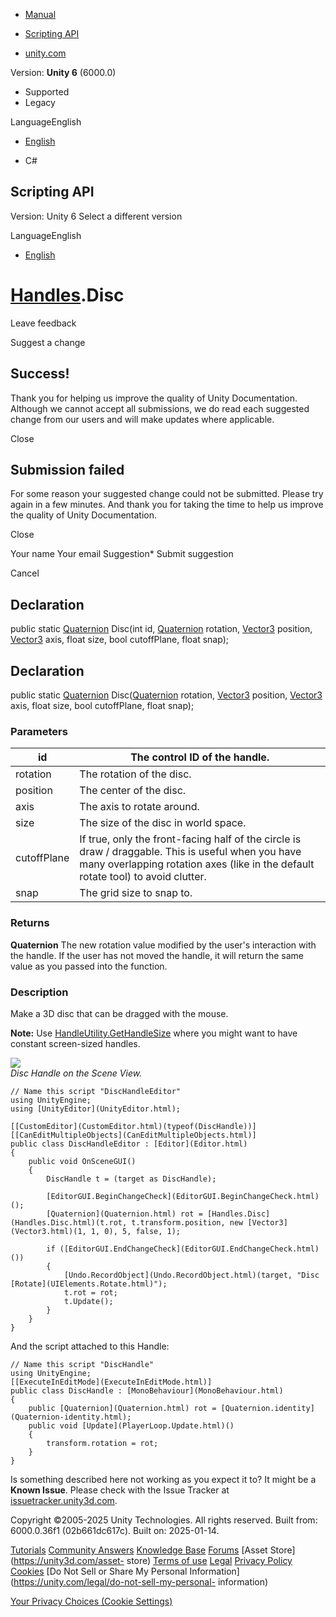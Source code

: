 [ ]()

  * [Manual](../Manual/index.html)
  * [Scripting API](../ScriptReference/index.html)

  * [unity.com](https://unity.com/)

Version: **Unity 6** (6000.0)

  * Supported
  * Legacy

LanguageEnglish

  * [English]()

  * C#

[ ](https://docs.unity3d.com)

## Scripting API

Version: Unity 6 Select a different version

LanguageEnglish

  * [English]()

#  [Handles](Handles.html).Disc

Leave feedback

Suggest a change

## Success!

Thank you for helping us improve the quality of Unity Documentation. Although
we cannot accept all submissions, we do read each suggested change from our
users and will make updates where applicable.

Close

## Submission failed

For some reason your suggested change could not be submitted. Please <a>try
again</a> in a few minutes. And thank you for taking the time to help us
improve the quality of Unity Documentation.

Close

Your name Your email Suggestion* Submit suggestion

Cancel

[ ]()

## Declaration

public static [Quaternion](Quaternion.html) Disc(int id,
[Quaternion](Quaternion.html) rotation, [Vector3](Vector3.html) position,
[Vector3](Vector3.html) axis, float size, bool cutoffPlane, float snap);

## Declaration

public static [Quaternion](Quaternion.html) Disc([Quaternion](Quaternion.html)
rotation, [Vector3](Vector3.html) position, [Vector3](Vector3.html) axis,
float size, bool cutoffPlane, float snap);

### Parameters

id | The control ID of the handle.  
---|---  
rotation | The rotation of the disc.  
position | The center of the disc.  
axis | The axis to rotate around.  
size | The size of the disc in world space.  
cutoffPlane | If true, only the front-facing half of the circle is draw / draggable. This is useful when you have many overlapping rotation axes (like in the default rotate tool) to avoid clutter.  
snap | The grid size to snap to.  
  
### Returns

**Quaternion** The new rotation value modified by the user's interaction with
the handle. If the user has not moved the handle, it will return the same
value as you passed into the function.

### Description

Make a 3D disc that can be dragged with the mouse.

**Note:** Use [HandleUtility.GetHandleSize](HandleUtility.GetHandleSize.html)
where you might want to have constant screen-sized handles.  
  
![](../StaticFiles/ScriptRefImages/DiscHandle.png)  
_Disc Handle on the Scene View._

    
    
    // Name this script "DiscHandleEditor"
    using UnityEngine;
    using [UnityEditor](UnityEditor.html);  
      
    [[CustomEditor](CustomEditor.html)(typeof(DiscHandle))]
    [[CanEditMultipleObjects](CanEditMultipleObjects.html)]
    public class DiscHandleEditor : [Editor](Editor.html)
    {
        public void OnSceneGUI()
        {
            DiscHandle t = (target as DiscHandle);  
      
            [EditorGUI.BeginChangeCheck](EditorGUI.BeginChangeCheck.html)();
            [Quaternion](Quaternion.html) rot = [Handles.Disc](Handles.Disc.html)(t.rot, t.transform.position, new [Vector3](Vector3.html)(1, 1, 0), 5, false, 1);  
      
            if ([EditorGUI.EndChangeCheck](EditorGUI.EndChangeCheck.html)())
            {
                [Undo.RecordObject](Undo.RecordObject.html)(target, "Disc [Rotate](UIElements.Rotate.html)");
                t.rot = rot;
                t.Update();
            }
        }
    }
    

And the script attached to this Handle:

    
    
    // Name this script "DiscHandle"
    using UnityEngine;
    [[ExecuteInEditMode](ExecuteInEditMode.html)]
    public class DiscHandle : [MonoBehaviour](MonoBehaviour.html)
    {
        public [Quaternion](Quaternion.html) rot = [Quaternion.identity](Quaternion-identity.html);
        public void [Update](PlayerLoop.Update.html)()
        {
            transform.rotation = rot;
        }
    }
    

Is something described here not working as you expect it to? It might be a
**Known Issue**. Please check with the Issue Tracker at
[issuetracker.unity3d.com](https://issuetracker.unity3d.com).

Copyright ©2005-2025 Unity Technologies. All rights reserved. Built from:
6000.0.36f1 (02b661dc617c). Built on: 2025-01-14.

[Tutorials](https://unity3d.com/learn) [Community
Answers](https://answers.unity3d.com) [Knowledge
Base](https://support.unity3d.com/hc/en-us)
[Forums](https://forum.unity3d.com) [Asset Store](https://unity3d.com/asset-
store) [Terms of use](https://docs.unity3d.com/Manual/TermsOfUse.html)
[Legal](https://unity.com/legal) [Privacy
Policy](https://unity.com/legal/privacy-policy)
[Cookies](https://unity.com/legal/cookie-policy) [Do Not Sell or Share My
Personal Information](https://unity.com/legal/do-not-sell-my-personal-
information)

[Your Privacy Choices (Cookie Settings)](javascript:void\(0\);)

